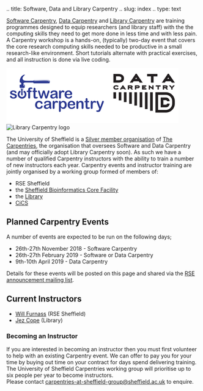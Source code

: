 .. title: Software, Data and Library Carpentry
.. slug: index
.. type: text

[Software Carpentry][soft-carp], [Data Carpentry][data-carp] and [Library Carpentry][lib-carp] are 
training programmes designed to equip researchers (and library staff) 
with the the computing skills they need to get more done in less time and with less pain. 
A Carpentry workshop is a hands-on, (typically) two-day event that covers 
the core research computing skills needed to be productive in a small research-like environment. 
Short tutorials alternate with practical exercises, and 
all instruction is done via live coding. 

<!-- <div style="display: block; margin-left: auto; margin-right: auto;"> -->
<div style="margin: auto;">
<img src="/images/sc-dc-logos.png" alt="Software Carpentry and Data Carpentry logos" style="height:144px;" />
<img src="/images/librarycarpentrylogo.png" alt="Library Carpentry logo" style="height:144px;" />
</div>


The University of Sheffield is a [Silver member organisation][silver-member] of [The Carpentries][carpentries], 
the organisation that oversees Software and Data Carpentry (and may officially adopt Library Carpentry soon). 
As such we have a number of qualified Carpentry instructors with the ability to train a number of new instructors each year. 
Carpentry events and instructor training are jointly organised by a working group formed of members of:

* RSE Sheffield
* the [Sheffield Bioinformatics Core Facility][bio-inf-core]
* the [Library][library]
* [CiCS][cics]

## Planned Carpentry Events

A number of events are expected to be run on the following days;

* 26th-27th November 2018 - Software Carpentry
* 26th-27th February 2019 - Software or Data Carpentry
* 9th-10th April 2019 - Data Carpentry

Details for these events will be posted on this page and shared via the [RSE announcement mailing list][announce-mail-list].

## Current Instructors

* [Will Furnass][will-furnass] (RSE Sheffield)
* [Jez Cope][jez-cope] (Library)

### Becoming an Instructor

If you are interested in becoming an instructor then 
you must first volunteer to help with an existing Carpentry event. 
We can offer to pay you for your time by buying out time on your contract for days spend delivering training. 
The University of Sheffield Carpentries working group will prioritise up to six people per year to become instructors.  
Please contact [carpentries-at-sheffield-group@sheffield.ac.uk][email-contact] to enquire.

[carpentries]: https://carpentries.org/
[data-carp]: https://datacarpentry.org/
[email-contact]: carpentries-at-sheffield-group@sheffield.ac.uk
[lib-carp]: https://librarycarpentry.org/
[silver-member]: https://carpentries.org/members/
[soft-carp]: https://software-carpentry.org/
[bio-inf-core]: http://sbc.shef.ac.uk/
[library]: https://www.sheffield.ac.uk/library
[cics]: https://www.sheffield.ac.uk/cics/research
[announce-mail-list]: /community/
[will-furnass]: /contact/team/
[jez-cope]: http://jcope.shef.ac.uk/
